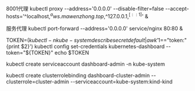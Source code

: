 8001代理
kubectl proxy --address='0.0.0.0' --disable-filter=false --accept-hosts='^localhost$,^aws.mawenzhong.top$,^127.0.0.1$,^[::1]$' &

服务代理
kubectl port-forward --address='0.0.0.0' service/nginx 80:80 &

TOKEN=$(kubectl -n kube-system describe secret default| awk '$1=="token:"{print $2}')
kubectl config set-credentials kubernetes-dashboard --token="${TOKEN}"
echo $TOKEN

kubectl create serviceaccount dashboard-admin -n kube-system

kubectl create clusterrolebinding dashboard-cluster-admin --clusterrole=cluster-admin --serviceaccount=kube-system:kind-kind
